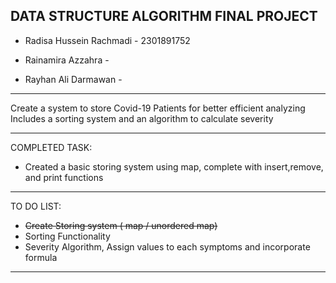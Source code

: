 DATA STRUCTURE ALGORITHM FINAL PROJECT
-----------------------------------------------------
- Radisa Hussein Rachmadi - 2301891752

- Rainamira Azzahra - 

- Rayhan Ali Darmawan -
-----------------------------------------------------

Create a system to store Covid-19 Patients for better efficient analyzing
Includes a sorting system and an algorithm to calculate severity

------------------------------------------------------
COMPLETED TASK:

- Created a basic storing system using map, complete with insert,remove, and print functions

-----------------------------------------------------


TO DO LIST:

- ~~Create Storing system ( map / unordered map)~~
- Sorting Functionality
- Severity Algorithm, Assign values to each symptoms and incorporate formula

------------------------------------------------------
